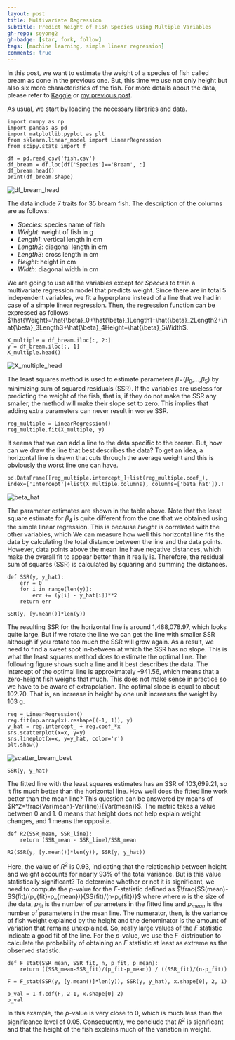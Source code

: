 ```yaml
---
layout: post
title: Multivariate Regression 
subtitle: Predict Weight of Fish Species using Multiple Variables
gh-repo: seyong2
gh-badge: [star, fork, follow]
tags: [machine learning, simple linear regression]
comments: true
---
```


In this post, we want to estimate the weight of a species of fish called bream as done in the previous one. But, this time we use not only height but also six more characteristics of the fish. For more details about the data, please refer to [Kaggle](https://www.kaggle.com/datasets/aungpyaeap/fish-market?resource=download) or [my previous post]().

As usual, we start by loading the necessary libraries and data.

```
import numpy as np
import pandas as pd
import matplotlib.pyplot as plt
from sklearn.linear_model import LinearRegression
from scipy.stats import f

df = pd.read_csv('fish.csv')
df_bream = df.loc[df['Species']=='Bream', :]
df_bream.head()
print(df_bream.shape)
```
![df_bream_head](https://github.com/seyong2/seyong2.github.io/blob/master/assets/img/figures_simple_linear_regression/df_head.png?raw=true)

The data include 7 traits for 35 bream fish. The description of the columns are as follows:

- *Species*: species name of fish
- *Weight*: weight of fish in g
- *Length1*: vertical length in cm
- *Length2*: diagonal length in cm
- *Length3*: cross length in cm
- *Height*: height in cm
- *Width*: diagonal width in cm

We are going to use all the variables except for $Species$ to train a multivariate regression model that predicts weight. Since there are in total 5 independent variables, we fit a hyperplane instead of a line that we had in case of a simple linear regression. Then, the regression function can be expressed as follows: $\hat{Weight}=\hat{\beta}_0+\hat{\beta}_1Length1+\hat{\beta}_2Length2+\hat{\beta}_3Length3+\hat{\beta}_4Height+\hat{\beta}_5Width$.

```
X_multiple = df_bream.iloc[:, 2:]
y = df_bream.iloc[:, 1]
X_multiple.head()

```
![X_multiple_head](https://github.com/seyong2/seyong2.github.io/blob/master/assets/img/figures_simple_linear_regression/scatter_fish.png?raw=true)

The least squares method is used to estimate parameters $\beta$=($\beta_0$,...,$\beta_5$) by minimizing sum of squared residuals (SSR). If the variables are useless for predicting the weight of the fish, that is, if they do not make the SSR any smaller, the method will make their slope set to zero. This implies that adding extra parameters can never result in worse SSR.

```
reg_multiple = LinearRegression()
reg_multiple.fit(X_multiple, y)
```

It seems that we can add a line to the data specific to the bream. But, how can we draw the line that best describes the data? To get an idea, a horizontal line is drawn that cuts through the average weight and this is obviously the worst line one can have. 

```
pd.DataFrame([reg_multiple.intercept_]+list(reg_multiple.coef_), index=['Intercept']+list(X_multiple.columns), columns=['beta_hat']).T
```

![beta_hat]()

The parameter estimates are shown in the table above. Note that the least square estimate for $\beta_4$ is quite different from the one that we obtained using the simple linear regression. This is because $Height$ is correlated with the other variables, which 
We can measure how well this horizontal line fits the data by calculating the total distance between the line and the data points. However, data points above the mean line have negative distances, which make the overall fit to appear better than it really is. Therefore, the residual sum of squares (SSR) is calculated by squaring and summing the distances.

```
def SSR(y, y_hat):
    err = 0
    for i in range(len(y)):
        err += (y[i] - y_hat[i])**2
    return err

SSR(y, [y.mean()]*len(y))
```

The resulting SSR for the horizontal line is around 1,488,078.97, which looks quite large. But if we rotate the line we can get the line with smaller SSR although if you rotate too much the SSR will grow again. As a result, we need to find a sweet spot in-between at which the SSR has no slope. This is what the least squares method does to estimate the optimal line. The following figure shows such a line and it best describes the data. The intercept of the optimal line is approximately -941.56, which means that a zero-height fish weighs that much. This does not make sense in practice so we have to be aware of extrapolation. The optimal slope is equal to about 102.70. That is, an increase in height by one unit increases the weight by 103 g.

```
reg = LinearRegression()
reg.fit(np.array(x).reshape((-1, 1)), y)
y_hat = reg.intercept_ + reg.coef_*x
sns.scatterplot(x=x, y=y)
sns.lineplot(x=x, y=y_hat, color='r')
plt.show()
```

![scatter_bream_best](https://github.com/seyong2/seyong2.github.io/blob/master/assets/img/figures_simple_linear_regression/scatter_bream_best.png?raw=true)

```
SSR(y, y_hat)
```
The fitted line with the least squares estimates has an SSR of 103,699.21, so it fits much better than the horizontal line. How well does the fitted line work better than the mean line? This question can be answered by means of $R^2=\frac{Var(mean)-Var(line)}{Var(mean)}$. The metric takes a value between 0 and 1. 0 means that height does not help explain weight changes, and 1 means the opposite.

```
def R2(SSR_mean, SSR_line):
    return (SSR_mean - SSR_line)/SSR_mean

R2(SSR(y, [y.mean()]*len(y)), SSR(y, y_hat))
```

Here, the value of $R^2$ is 0.93, indicating that the relationship between height and weight accounts for nearly 93% of the total variance. But is this value statistically significant? To determine whether or not it is significant, we need to compute the $p$-value for the $F$-statistic defined as $\frac{SS(mean)-SS(fit)/(p_{fit}-p_{mean})}{SS(fit)/(n-p_{fit})}$ where where $n$ is the size of the data, $p_{fit}$ is the number of parameters in the fitted line and $p_{mean}$ is the number of parameters in the mean line. The numerator, then, is the variance of fish weight explained by the height and the denominator is the amount of variation that remains unexplained. So, really large values of the $F$ statistic indicate a good fit of the line. For the $p$-value, we use the $F$-distribution to calculate the probability of obtaining an $F$ statistic at least as extreme as the observed statistic.

```
def F_stat(SSR_mean, SSR_fit, n, p_fit, p_mean):
    return ((SSR_mean-SSR_fit)/(p_fit-p_mean)) / ((SSR_fit)/(n-p_fit))

F = F_stat(SSR(y, [y.mean()]*len(y)), SSR(y, y_hat), x.shape[0], 2, 1)

p_val = 1-f.cdf(F, 2-1, x.shape[0]-2)
p_val
```

In this example, the $p$-value is very close to 0, which is much less than the significance level of 0.05. Consequently, we conclude that $R^2$ is significant and that the height of the fish explains much of the variation in weight.
